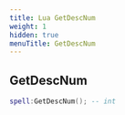 ```yaml
---
title: Lua GetDescNum
weight: 1
hidden: true
menuTitle: GetDescNum
---
```

## GetDescNum
```lua
spell:GetDescNum(); -- int
```